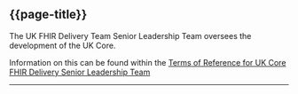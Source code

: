 ## {{page-title}}

The UK FHIR Delivery Team Senior Leadership Team oversees the development of the UK Core. 

Information on this can be found within the [Terms of Reference for UK Core FHIR Delivery Senior Leadership Team](https://docs.google.com/document/d/1IdDH4m12E1oc1RJEQnIedrV6JiJQkfOK/edit?usp=drive_link&ouid=116479722052565681709&rtpof=true&sd=true)

---


